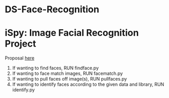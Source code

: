 # DS-Face-Recognition

# iSpy: Image Facial Recognition Project

Proposal [here](https://docs.google.com/document/d/12iFi-njYLTo5-jTEv0X56_OAn3hO_OEeITk1sGpZ2tw/edit?usp=sharing)


1. If wanting to find faces, RUN findface.py 
2. If wanting to face match images, RUN facematch.py
3. If wanting to pull faces off image(s), RUN pullfaces.py
4. If wanting to identify faces according to the given data and library, RUN identify.py
 
